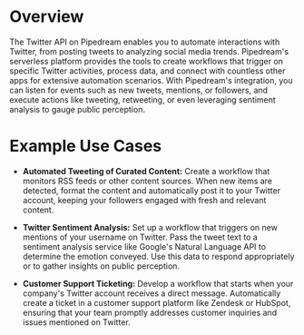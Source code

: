 # Overview

The Twitter API on Pipedream enables you to automate interactions with Twitter, from posting tweets to analyzing social media trends. Pipedream's serverless platform provides the tools to create workflows that trigger on specific Twitter activities, process data, and connect with countless other apps for extensive automation scenarios. With Pipedream's integration, you can listen for events such as new tweets, mentions, or followers, and execute actions like tweeting, retweeting, or even leveraging sentiment analysis to gauge public perception.

# Example Use Cases

- **Automated Tweeting of Curated Content:** Create a workflow that monitors RSS feeds or other content sources. When new items are detected, format the content and automatically post it to your Twitter account, keeping your followers engaged with fresh and relevant content.

- **Twitter Sentiment Analysis:** Set up a workflow that triggers on new mentions of your username on Twitter. Pass the tweet text to a sentiment analysis service like Google's Natural Language API to determine the emotion conveyed. Use this data to respond appropriately or to gather insights on public perception.

- **Customer Support Ticketing:** Develop a workflow that starts when your company's Twitter account receives a direct message. Automatically create a ticket in a customer support platform like Zendesk or HubSpot, ensuring that your team promptly addresses customer inquiries and issues mentioned on Twitter.
